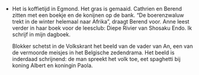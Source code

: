 - Het is koffietijd in Egmond. Het gras is gemaaid. Cathrien en Berend zitten met een boekje en de konijnen op de bank. “De boerenzwaluw trekt in de winter helemaal naar Afrika”, draagt Berend voor. Anne leest verder in haar boek voor de leesclub: Diepe Rivier van Shosaku Endo. Ik schrijf in mijn dagboek.
  
  Blokker schetst in de Volkskrant het beeld van de vader van An, een van de vermoorde meisjes in het Belgische zedendrama. Het beeld is inderdaad schrijnend: de man spreekt het volk toe, eet spaghetti bij koning Albert en koningin Paola.